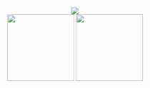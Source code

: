 
<div align="center">
  <img src="https://metrics.lecoq.io/oiOxOio?template=classic&base.indepth=false&base.hireable=false&config.timezone=Asia%2FShanghai" />
</div>

<!-- 统计 -->
<div align="center">
  <img height="150px" src="https://github-readme-stats.vercel.app/api?username=oiOxOio&hide_title=true&hide_border=true&show_icons=trueline_height=21&text_color=000&icon_color=000&bg_color=0,ea6161,ffc64d,fffc4d,52fa5a&theme=graywhite" />
  <img height="150px" src="https://github-readme-stats.vercel.app/api/top-langs/?username=oiOxOio&hide_title=true&hide_border=true&layout=compact&langs_count=6&text_color=000&icon_color=fff&bg_color=0,52fa5a,4dfcff,c64dff&theme=graywhite" />
</div>
